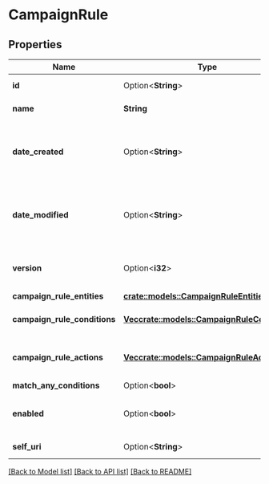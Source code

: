 # CampaignRule

## Properties

Name | Type | Description | Notes
------------ | ------------- | ------------- | -------------
**id** | Option<**String**> | The globally unique identifier for the object. | [optional][readonly]
**name** | **String** | The name of the CampaignRule. | 
**date_created** | Option<**String**> | Creation time of the entity. Date time is represented as an ISO-8601 string. For example: yyyy-MM-ddTHH:mm:ss[.mmm]Z | [optional][readonly]
**date_modified** | Option<**String**> | Last modified time of the entity. Date time is represented as an ISO-8601 string. For example: yyyy-MM-ddTHH:mm:ss[.mmm]Z | [optional][readonly]
**version** | Option<**i32**> | Required for updates, must match the version number of the most recent update | [optional]
**campaign_rule_entities** | [**crate::models::CampaignRuleEntities**](CampaignRuleEntities.md) |  | 
**campaign_rule_conditions** | [**Vec<crate::models::CampaignRuleCondition>**](CampaignRuleCondition.md) | The list of conditions that are evaluated on the entities. | 
**campaign_rule_actions** | [**Vec<crate::models::CampaignRuleAction>**](CampaignRuleAction.md) | The list of actions that are executed if the conditions are satisfied. | 
**match_any_conditions** | Option<**bool**> |  | [optional]
**enabled** | Option<**bool**> | Whether or not this CampaignRule is currently enabled. Required on updates. | [optional]
**self_uri** | Option<**String**> | The URI for this object | [optional][readonly]

[[Back to Model list]](../README.md#documentation-for-models) [[Back to API list]](../README.md#documentation-for-api-endpoints) [[Back to README]](../README.md)


